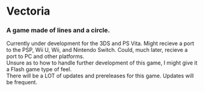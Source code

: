 # Vectoria
### A game made of lines and a circle.
Currently under development for the 3DS and PS Vita. Might recieve a port to the PSP, Wii U, Wii, and Nintendo Switch. Could, much later, recieve a port to PC and other platforms.<br>
Unsure as to how to handle further development of this game, I might give it a Flash game type of feel.<br>
There will be a LOT of updates and prereleases for this game. Updates will be frequent.
